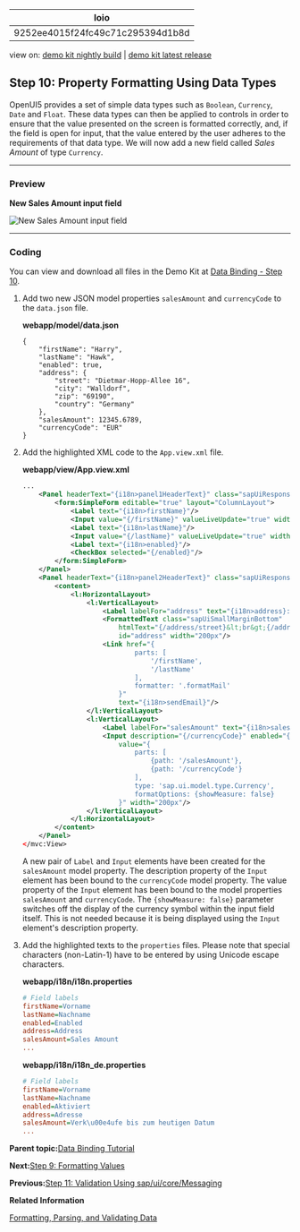 <!-- loio9252ee4015f24fc49c71c295394d1b8d -->

| loio |
| -----|
| 9252ee4015f24fc49c71c295394d1b8d |

<div id="loio">

view on: [demo kit nightly build](https://sdk.openui5.org/nightly/#/topic/9252ee4015f24fc49c71c295394d1b8d) | [demo kit latest release](https://sdk.openui5.org/topic/9252ee4015f24fc49c71c295394d1b8d)</div>

## Step 10: Property Formatting Using Data Types

OpenUI5 provides a set of simple data types such as `Boolean`, `Currency`, `Date` and `Float`. These data types can then be applied to controls in order to ensure that the value presented on the screen is formatted correctly, and, if the field is open for input, that the value entered by the user adheres to the requirements of that data type. We will now add a new field called *Sales Amount* of type `Currency`.

***

### Preview

  
  
**New Sales Amount input field**

![](images/loiod15f8bc61efe47d9af2afdeea943cd9c_HiRes.png "New Sales Amount input field ")

***

### Coding

You can view and download all files in the Demo Kit at [Data Binding - Step 10](https://sdk.openui5.org/entity/sap.ui.core.tutorial.databinding/sample/sap.ui.core.tutorial.databinding.10).

1.  Add two new JSON model properties `salesAmount` and `currencyCode` to the `data.json` file.

    **webapp/model/data.json**

    ```
    {
    	"firstName": "Harry",
    	"lastName": "Hawk",
    	"enabled": true,
    	"address": {
    		"street": "Dietmar-Hopp-Allee 16",
    		"city": "Walldorf",
    		"zip": "69190",
    		"country": "Germany"
    	},
    	"salesAmount": 12345.6789,
    	"currencyCode": "EUR"
    }
    ```

2.  Add the highlighted XML code to the `App.view.xml` file.

    **webapp/view/App.view.xml**

    ```xml
    ...
    	<Panel headerText="{i18n>panel1HeaderText}" class="sapUiResponsiveMargin" width="auto">
    		<form:SimpleForm editable="true" layout="ColumnLayout">
    			<Label text="{i18n>firstName}"/>
    			<Input value="{/firstName}" valueLiveUpdate="true" width="200px" enabled="{/enabled}"/>
    			<Label text="{i18n>lastName}"/>
    			<Input value="{/lastName}" valueLiveUpdate="true" width="200px" enabled="{/enabled}"/>
    			<Label text="{i18n>enabled}"/>
    			<CheckBox selected="{/enabled}"/>
    		</form:SimpleForm>
    	</Panel>
    	<Panel headerText="{i18n>panel2HeaderText}" class="sapUiResponsiveMargin" width="auto">
    		<content>
    			<l:HorizontalLayout>
    				<l:VerticalLayout>
    					<Label labelFor="address" text="{i18n>address}:"/>
    					<FormattedText class="sapUiSmallMarginBottom"
    						htmlText="{/address/street}&lt;br&gt;{/address/zip} {/address/city}&lt;br&gt;{/address/country}"
    						id="address" width="200px"/>
    					<Link href="{
    							parts: [
    								'/firstName',
    								'/lastName'
    							],
    							formatter: '.formatMail'
    						}"
    						text="{i18n>sendEmail}"/>
    				</l:VerticalLayout>
    				<l:VerticalLayout>
    					<Label labelFor="salesAmount" text="{i18n>salesAmount}:"/>
    					<Input description="{/currencyCode}" enabled="{/enabled}" id="salesAmount"
    						value="{
    							parts: [
    								{path: '/salesAmount'},
    								{path: '/currencyCode'}
    							],
    							type: 'sap.ui.model.type.Currency',
    							formatOptions: {showMeasure: false}
    						}" width="200px"/>
    				</l:VerticalLayout>
    			</l:HorizontalLayout>
    		</content>
    	</Panel>
    </mvc:View>
    ```

    A new pair of `Label` and `Input` elements have been created for the `salesAmount` model property. The description property of the `Input` element has been bound to the `currencyCode` model property. The value property of the `Input` element has been bound to the model properties `salesAmount` and `currencyCode`. The `{showMeasure: false}` parameter switches off the display of the currency symbol within the input field itself. This is not needed because it is being displayed using the `Input` element's description property.

3.  Add the highlighted texts to the `properties` files. Please note that special characters \(non-Latin-1\) have to be entered by using Unicode escape characters.

    **webapp/i18n/i18n.properties**

    ```ini
    # Field labels
    firstName=Vorname
    lastName=Nachname
    enabled=Enabled
    address=Address
    salesAmount=Sales Amount
    ...
    ```

    **webapp/i18n/i18n\_de.properties**

    ```ini
    # Field labels
    firstName=Vorname
    lastName=Nachname
    enabled=Aktiviert
    address=Adresse
    salesAmount=Verk\u00e4ufe bis zum heutigen Datum
    ...
    ```


**Parent topic:**[Data Binding Tutorial](Data_Binding_Tutorial_e531093.md "In this tutorial, we will explain the concepts of data binding in OpenUI5.")

**Next:**[Step 9: Formatting Values](Step_9_Formatting_Values_6fdf0ac.md "We also want to provide our users a way of contacting Harry Hawk. Therefore we will add a link that sends an e-mail to Harry. To achieve that we will convert our data in the model to match the sap.m.URLHelper.normalizeEmail API. As soon as the user changes the name, the e-mail will also change. We will need a custom formatter function for this.")

**Previous:**[Step 11: Validation Using sap/ui/core/Messaging](Step_11_Validation_Using_sap_ui_core_Messaging_b8c4e53.md "So far, we have created a currency field that can format itself correctly. The currency data type also has the ability to validate that user input adheres to the requirements of a currency; however, data type validation functions are managed by OpenUI5, which of itself has no mechanism for reporting error messages back to the UI; therefore, we need a mechanism for reporting error messages raised by validation functions back to the user. In this step, we will enable validation for the entire app with a feature known as the &quot;Messaging&quot;. Once this is done, any validation error messages generated based on the user input will be passed to Messaging, which in turn will connect them to the appropriate view and control that caused the error.")

**Related Information**  


[Formatting, Parsing, and Validating Data](Formatting_Parsing_and_Validating_Data_07e4b92.md "Data that is presented on the UI often has to be converted so that is human readable and fits to the locale of the user. On the other hand, data entered by the user has to be parsed and validated to be understood by the data source. For this purpose, you use formatters and data types.")

